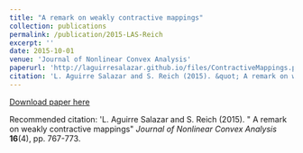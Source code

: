 ```yaml
---
title: "A remark on weakly contractive mappings"
collection: publications
permalink: /publication/2015-LAS-Reich
excerpt: ''
date: 2015-10-01
venue: 'Journal of Nonlinear Convex Analysis'
paperurl: 'http://laguirresalazar.github.io/files/ContractiveMappings.pdf'
citation: 'L. Aguirre Salazar and S. Reich (2015). &quot; A remark on weakly contractive mappings&quot; <i>Journal of Nonlinear Convex Analysis </i> <b>16</b>(4), pp. 767-773.'
---
```


[Download paper here](http://laguirresalazar.github.io/files/ContractiveMappings.pdf)

Recommended citation: 'L. Aguirre Salazar and S. Reich (2015). &quot; A remark on weakly contractive mappings&quot; <i>Journal of Nonlinear Convex Analysis </i> <b>16</b>(4), pp. 767-773.

